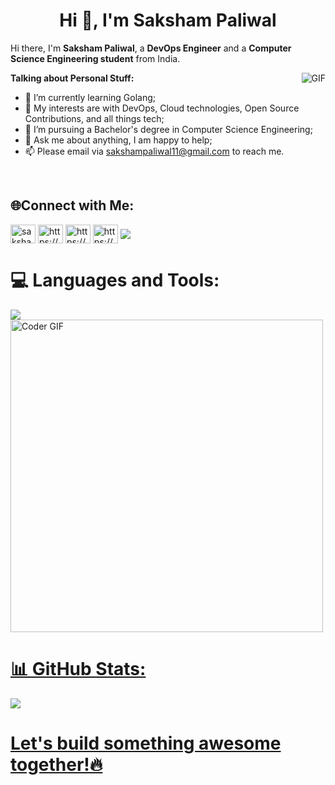 <h1 align="center">Hi 👋, I'm Saksham Paliwal</h1>

Hi there, I'm **Saksham Paliwal**, a **DevOps Engineer** and a **Computer Science Engineering student** from India.

  <img align="right" alt="GIF" src="https://github.com/Yash-sudo-web/Yash-sudo-web/assets/69838816/5dce168b-e2dc-4762-8321-f0eeda11262d" />

**Talking about Personal Stuff:**
- 🌱 I’m currently learning Golang; 
- 🤔 My interests are with DevOps, Cloud technologies, Open Source Contributions, and all things tech;
- 💼 I’m pursuing a Bachelor's degree in Computer Science Engineering;
- 💬 Ask me about anything, I am happy to help;
- 📫 Please email via sakshampaliwal11@gmail.com to reach me.
<br />

<p align="center">

## 🌐Connect with Me:
<p align="left">
<a href="https://twitter.com/sakshampaliwal_" target="blank"><img align="center" src="https://raw.githubusercontent.com/rahuldkjain/github-profile-readme-generator/master/src/images/icons/Social/twitter.svg" alt="sakshampaliwal_" height="30" width="40" /></a>
<a href="https://linkedin.com/in/saksham-paliwal/" target="blank"><img align="center" src="https://raw.githubusercontent.com/rahuldkjain/github-profile-readme-generator/master/src/images/icons/Social/linked-in-alt.svg" alt="https://www.linkedin.com/in/saksham-paliwal/" height="30" width="40" /></a>
<a href="https://fb.com/saksham.paliwal01" target="blank"><img align="center" src="https://raw.githubusercontent.com/rahuldkjain/github-profile-readme-generator/master/src/images/icons/Social/facebook.svg" alt="https://www.facebook.com/saksham.paliwal01" height="30" width="40" /></a>
<a href="https://instagram.com/saksham_paliwal/" target="blank"><img align="center" src="https://raw.githubusercontent.com/rahuldkjain/github-profile-readme-generator/master/src/images/icons/Social/instagram.svg" alt="https://www.instagram.com/saksham_paliwal/" height="30" width="40" /></a>
<a href="mailto:sakshampaliwal11@gmail.com">
  <img align="center" src="https://img.shields.io/badge/Gmail-D14836?style=for-the-badge&logo=gmail&logoColor=white"   />
</a>
</p>

# 💻 Languages and Tools:
<a href="https://skillicons.dev">
    <img src="https://skillicons.dev/icons?i=git,c,vercel,github,linux,md,mongodb,mysql,postman,py,aws,bash,docker,git,go,idea,java,jenkins,kali,kubernetes,linux,nginx,py,redhat,terraform,prometheus,grafana,vscode&perline=14" />
<img src="https://media.giphy.com/media/SWoSkN6DxTszqIKEqv/giphy.gif" alt="Coder GIF" width="500">

# 📊 GitHub Stats:
![](https://github-readme-stats.vercel.app/api/top-langs/?username=sakshampaliwal&theme=dark&hide_border=false&include_all_commits=false&count_private=false&layout=compact)

# Let's build something awesome together!🔥
